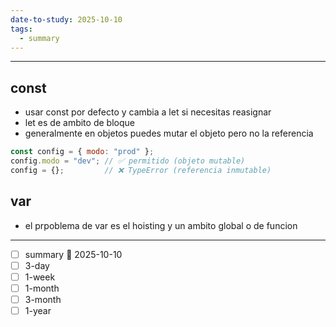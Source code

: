 ```yaml
---
date-to-study: 2025-10-10
tags:
  - summary
---
```

---
## const
- usar const por defecto y cambia a let si necesitas reasignar
- let es de ambito de bloque
- generalmente en objetos puedes mutar el objeto pero no la referencia
```js
const config = { modo: "prod" };
config.modo = "dev"; // ✅ permitido (objeto mutable)
config = {};         // ❌ TypeError (referencia inmutable)
```
## var 
- el prpoblema de var es el hoisting y un ambito global o de funcion

---
- [ ] summary  📅 2025-10-10
- [ ] 3-day 
- [ ] 1-week 
- [ ] 1-month 
- [ ] 3-month 
- [ ] 1-year 